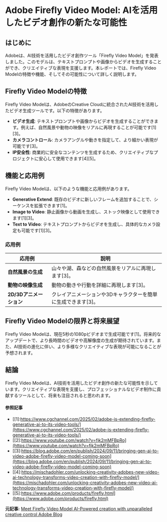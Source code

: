 # Adobe Firefly Video Model: AIを活用したビデオ創作の新たな可能性

## はじめに

Adobeは、AI技術を活用したビデオ創作ツール「Firefly Video Model」を発表しました。このモデルは、テキストプロンプトや画像からビデオを生成することができ、クリエイティブな表現を支援します。本レポートでは、Firefly Video Modelの特徴や機能、そしてその可能性について詳しく説明します。

## Firefly Video Modelの特徴

Firefly Video Modelは、AdobeのCreative Cloudに統合されたAI技術を活用したビデオ生成ツールです。以下の特徴があります。

- **ビデオ生成**: テキストプロンプトや画像からビデオを生成することができます。例えば、自然風景や動物の映像をリアルに再現することが可能です[1][3]。
- **カメラコントロール**: カメラアングルや動きを指定して、より細かい表現が可能です[3]。
- **IP安全性**: 商業的に安全なコンテンツを生成するため、クリエイティブなプロジェクトに安心して使用できます[4][5]。

## 機能と応用例

Firefly Video Modelは、以下のような機能と応用例があります。

- **Generative Extend**: 既存のビデオに新しいフレームを追加することで、シーケンスを拡張できます[1]。
- **Image to Video**: 静止画像から動画を生成し、ストック映像として使用できます[1][3]。
- **Text to Video**: テキストプロンプトからビデオを生成し、具体的なカメラ設定も可能です[1][3]。

### 応用例

| 応用例 | 説明 |
| --- | --- |
| **自然風景の生成** | 山々や湖、森などの自然風景をリアルに再現します[3]。 |
| **動物の映像生成** | 動物の動きや行動を詳細に再現します[3]。 |
| **2D/3Dアニメーション** | クレイアニメーションや3Dキャラクターを簡単に生成できます[3]。 |

## Firefly Video Modelの限界と将来展望

Firefly Video Modelは、現在5秒の1080pビデオまで生成可能です[1]。将来的なアップデートで、より長時間のビデオや高解像度の生成が期待されています。また、AI技術の進化に伴い、より多様なクリエイティブな表現が可能になることが予想されます。

## 結論

Firefly Video Modelは、AI技術を活用したビデオ創作の新たな可能性を示しています。クリエイティブな表現を支援し、プロフェッショナルなビデオ制作に貢献するツールとして、将来も注目されると思われます。
#### 参照記事
- [[1]:https://www.cgchannel.com/2025/02/adobe-is-extending-firefly-generative-ai-to-its-video-tools/](https://www.cgchannel.com/2025/02/adobe-is-extending-firefly-generative-ai-to-its-video-tools/)
- [[2]:https://www.youtube.com/watch?v=fjk2mMFBpRo](https://www.youtube.com/watch?v=fjk2mMFBpRo)
- [[3]:https://blog.adobe.com/en/publish/2024/09/11/bringing-gen-ai-to-video-adobe-firefly-video-model-coming-soon](https://blog.adobe.com/en/publish/2024/09/11/bringing-gen-ai-to-video-adobe-firefly-video-model-coming-soon)
- [[4]:https://mischadohler.com/unlocking-creativity-adobes-new-video-ai-technology-transforms-video-creation-with-firefly-model/](https://mischadohler.com/unlocking-creativity-adobes-new-video-ai-technology-transforms-video-creation-with-firefly-model/)
- [[5]:https://www.adobe.com/products/firefly.html](https://www.adobe.com/products/firefly.html)


**元記事:** [Meet Firefly Video Model AI-Powered creation with unparalleled creative control Adobe Blog](https://blog.adobe.com/en/publish/2025/02/12/meet-firefly-video-model-ai-powered-creation-with-unparalleled-creative-control)